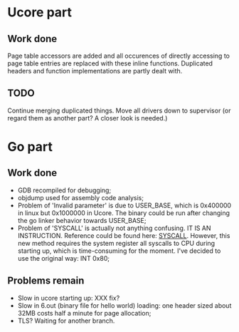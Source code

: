 # Ucore part #

## Work done ##

Page table accessors are added and all occurences of directly accessing to page table entries are replaced with these inline functions. Duplicated headers and function implementations are partly dealt with.

## TODO ##

Continue merging duplicated things. Move all drivers down to supervisor (or regard them as another part? A closer look is needed.)


# Go part #

## Work done ##

  * GDB recompiled for debugging;
  * objdump used for assembly code analysis;
  * Problem of 'Invalid parameter' is due to USER\_BASE, which is 0x400000 in linux but 0x1000000 in Ucore.  The binary could be run after changing the go linker behavior towards USER\_BASE;
  * Problem of 'SYSCALL' is actually not anything confusing.  IT IS AN INSTRUCTION.  Reference could be found here: [SYSCALL](http://www.codemachine.com/article_syscall.html).  However, this new method requires the system register all syscalls to CPU during starting up, which is time-consuming for the moment.  I've decided to use the original way: INT 0x80;

## Problems remain ##

  * Slow in ucore starting up: XXX fix?
  * Slow in 6.out (binary file for hello world) loading: one header sized about 32MB costs half a minute for page allocation;
  * TLS?  Waiting for another branch.